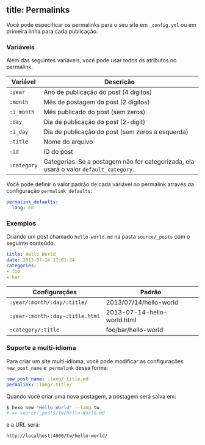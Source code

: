 title: Permalinks
---
Você pode especificar os permalinks para o seu site em `_config.yml` ou em primeira linha para cada publicação.

### Variáveis

Além das seguintes variáveis, você pode usar todos os atributos no permalink.

Variável | Descrição
--- | ---
`:year` | Ano de publicação do post (4 dígitos)
`:month` | Mês de postagem do post (2 dígitos)
`:i_month` | Mês publicado do post (sem zeros)
`:day` | Dia de publicação do post (2-digit)
`:i_day` | Dia de publicação do post (sem zeros a esquerda)
`:title` | Nome do arquivo
`:id` | ID do post
`:category` | Categorias. Se a postagem não for categorizada, ela usará o valor `default_category`.

Você pode definir o valor padrão de cada variável no permalink através da configuração `permalink defaults`:

``` yaml
permalink_defaults:
  lang: en
```

### Exemplos

Criando um post chamado `hello-world.md` na pasta `source/_posts` com o seguinte conteúdo.

``` yaml
title: Hello World
date: 2013-07-14 17:01:34
categories:
- foo
- bar
```

Configurações | Padrão
--- | ---
`:year/:month/:day/:title/` | 2013/07/14/hello-world
`:year-:month-:day-:title.html` | 2013-07-14-hello-world.html
`:category/:title` | foo/bar/hello-world

### Suporte a multi-idioma

Para criar um site multi-idioma, você pode modificar as configurações `new_post_name` e` permalink` dessa forma:

``` yaml
new_post_name: :lang/:title.md
permalink: :lang/:title/
```

Quando você criar uma nova postagem, a postagem será salva em:

``` bash
$ hexo new "Hello World" --lang tw
# => source/_posts/tw/Hello-World.md
```

e a URL será:

``` plain
http://localhost:4000/tw/hello-world/
```
